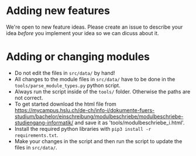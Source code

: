 # Adding new features

We're open to new feature ideas. Please create an issue to describe your idea *before* you implement your idea so we can dicuss about it.

# Adding or changing modules

- Do not edit the files in `src/data/` by hand!
- All changes to the module files in `src/data/` have to be done in the `tools/parse_module_types.py` python script.
- Always run the script inside of the `tools/` folder. Otherwise the paths are not correct.
- To get started download the html file from
https://mycampus.hslu.ch/de-ch/info-i/dokumente-fuers-studium/bachelor/einschreibung/modulbeschriebe/modulbeschriebe-studiengang-informatik/
and save it as 'tools/modulbeschriebe_i.html'.
- Install the required python libraries with `pip3 install -r requirements.txt`.
- Make your changes in the script and then run the script to update the files in `src/data/`.
